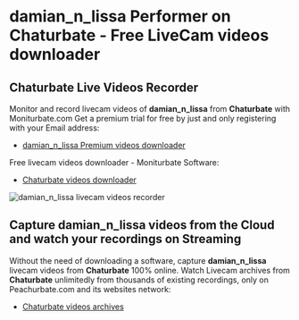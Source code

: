 # damian_n_lissa Performer on Chaturbate - Free LiveCam videos downloader

## Chaturbate Live Videos Recorder

Monitor and record livecam videos of **damian_n_lissa** from **Chaturbate** with Moniturbate.com
Get a premium trial for free by just and only registering with your Email address:
* [damian_n_lissa Premium videos downloader](https://moniturbate.com/request-demo-licence-key.html)

Free livecam videos downloader - Moniturbate Software:
* [Chaturbate videos downloader](https://moniturbate.com/moniturbate-download-software.html)

![damian_n_lissa livecam videos recorder](https://peachurnet.com/templates/moniturbate-software.png)


## Capture damian_n_lissa videos from the Cloud and watch your recordings on Streaming

Without the need of downloading a software, capture **damian_n_lissa** livecam videos from **Chaturbate** 100% online.
Watch Livecam archives from **Chaturbate** unlimitedly from thousands of existing recordings, only on Peachurbate.com and its websites network:
* [Chaturbate videos archives](https://peachurnet.com/)